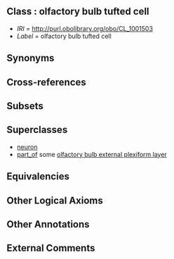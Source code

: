 
## Class : olfactory bulb tufted cell

 * *IRI* = http://purl.obolibrary.org/obo/CL_1001503
 * *Label* = olfactory bulb tufted cell

## Synonyms


## Cross-references


## Subsets


## Superclasses

 * [neuron](../../CL/40/CL_0000540.md)
 * [part_of](../../BFO/50/BFO_0000050.md) some [olfactory bulb external plexiform layer](../../UBERON/76/UBERON_0005376.md)

## Equivalencies


## Other Logical Axioms


## Other Annotations


## External Comments

